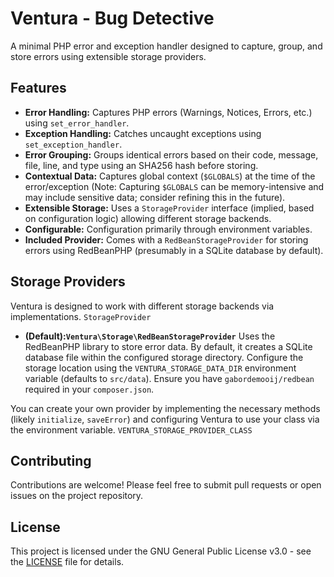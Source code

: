 # Ventura - Bug Detective

A minimal PHP error and exception handler designed to capture, group, and store errors using extensible storage
providers.

## Features

* **Error Handling:** Captures PHP errors (Warnings, Notices, Errors, etc.) using `set_error_handler`.
* **Exception Handling:** Catches uncaught exceptions using `set_exception_handler`.
* **Error Grouping:** Groups identical errors based on their code, message, file, line, and type using an SHA256 hash
  before storing.
* **Contextual Data:** Captures global context (`$GLOBALS`) at the time of the error/exception (Note: Capturing
  `$GLOBALS` can be memory-intensive and may include sensitive data; consider refining this in the future).
* **Extensible Storage:** Uses a `StorageProvider` interface (implied, based on configuration logic) allowing different
  storage backends.
* **Configurable:** Configuration primarily through environment variables.
* **Included Provider:** Comes with a `RedBeanStorageProvider` for storing errors using RedBeanPHP (presumably in a
  SQLite database by default).

## Storage Providers

Ventura is designed to work with different storage backends via implementations. `StorageProvider`

- **(Default):`Ventura\Storage\RedBeanStorageProvider`** Uses the RedBeanPHP library to store error data. By default, it
  creates a SQLite database file within the configured storage directory. Configure the storage location using the
  `VENTURA_STORAGE_DATA_DIR` environment variable (defaults to `src/data`). Ensure you have `gabordemooij/redbean`
  required in
  your `composer.json`.

You can create your own provider by implementing the necessary methods (likely `initialize`, `saveError`) and
configuring Ventura to use your class via the environment variable. `VENTURA_STORAGE_PROVIDER_CLASS`

## Contributing

Contributions are welcome! Please feel free to submit pull requests or open issues on the project repository.

## License

This project is licensed under the GNU General Public License v3.0 - see the [LICENSE](LICENSE) file for details.
